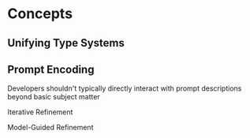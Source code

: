 # Concepts

## Unifying Type Systems

## Prompt Encoding

Developers shouldn't typically directly interact with prompt descriptions beyond basic subject
matter

Iterative Refinement

Model-Guided Refinement
